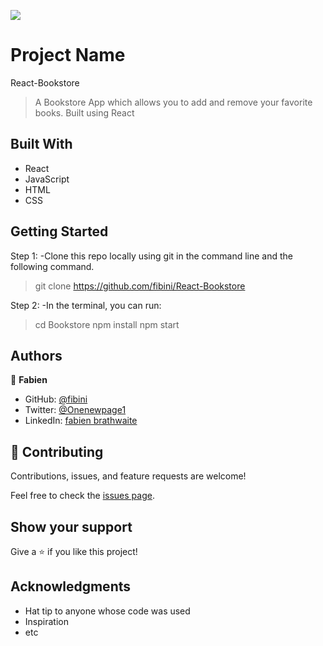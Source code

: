 ![](https://img.shields.io/badge/Microverse-blueviolet)

# Project Name
React-Bookstore

> A Bookstore App which allows you to add and remove your favorite books. Built using React


## Built With

- React
- JavaScript
- HTML
- CSS


## Getting Started

Step 1:
-Clone this repo locally using git in the command line and the following command.

> git clone https://github.com/fibini/React-Bookstore

Step 2:
-In the terminal, you can run:
> cd Bookstore
> npm install
> npm start



## Authors

👤 **Fabien**

- GitHub: [@fibini](https://github.com/fibini)
- Twitter: [@Onenewpage1](https://twitter.com/Onenewpage1)
- LinkedIn: [fabien brathwaite](https://www.linkedin.com/in/fabien-brathwaite-91150822a/)

## 🤝 Contributing

Contributions, issues, and feature requests are welcome!

Feel free to check the [issues page](../../issues/).

## Show your support

Give a ⭐️ if you like this project!

## Acknowledgments

- Hat tip to anyone whose code was used
- Inspiration
- etc

